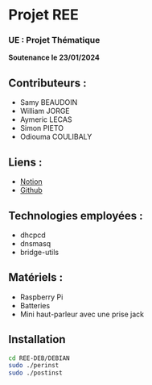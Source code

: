 # Projet REE
### UE : Projet Thématique
**Soutenance le 23/01/2024**

## Contributeurs :
- Samy BEAUDOIN
- William JORGE
- Aymeric LECAS
- Simon PIETO
- Odiouma COULIBALY

## Liens :
- [Notion](https://www.notion.so/Projet-REE-dc8bf13dbf4e4e50b153b31ec5b5b62d?pvs=4)
- [Github](https://github.com/Zarbose/REE)


## Technologies employées :
- dhcpcd
- dnsmasq
- bridge-utils

## Matériels :
- Raspberry Pi
- Batteries
- Mini haut-parleur avec une prise jack

## Installation
```bash
cd REE-DEB/DEBIAN
sudo ./perinst
sudo ./postinst
```

